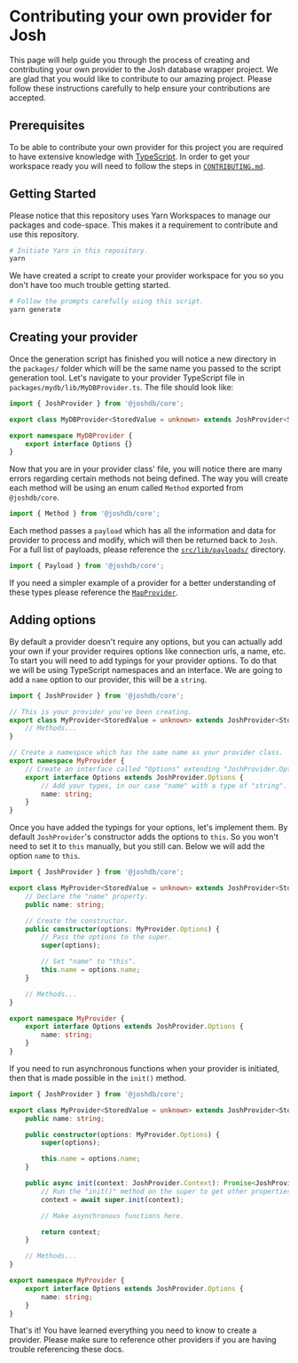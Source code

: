 # Contributing your own provider for Josh

This page will help guide you through the process of creating and contributing your own provider to the Josh database wrapper project. We are glad that you would like to contribute to our amazing project. Please follow these instructions carefully to help ensure your contributions are accepted.

## Prerequisites

To be able to contribute your own provider for this project you are required to have extensive knowledge with [TypeScript](https://www.typescriptlang.org). In order to get your workspace ready you will need to follow the steps in [`CONTRIBUTING.md`](.github/CONTRIBUTING.md).

## Getting Started

Please notice that this repository uses Yarn Workspaces to manage our packages and code-space. This makes it a requirement to contribute and use this repository.

```sh
# Initiate Yarn in this repository.
yarn
```

We have created a script to create your provider workspace for you so you don't have too much trouble getting started.

```sh
# Follow the prompts carefully using this script.
yarn generate
```

## Creating your provider

Once the generation script has finished you will notice a new directory in the `packages/` folder which will be the same name you passed to the script generation tool. Let's navigate to your provider TypeScript file in `packages/mydb/lib/MyDBProvider.ts`. The file should look like:

```typescript
import { JoshProvider } from '@joshdb/core';

export class MyDBProvider<StoredValue = unknown> extends JoshProvider<StoredValue> {}

export namespace MyDBProvider {
	export interface Options {}
}
```

Now that you are in your provider class' file, you will notice there are many errors regarding certain methods not being defined. The way you will create each method will be using an enum called `Method` exported from `@joshdb/core`.

```typescript
import { Method } from '@joshdb/core';
```

Each method passes a `payload` which has all the information and data for provider to process and modify, which will then be returned back to `Josh`. For a full list of payloads, please reference the [`src/lib/payloads/`](https://github.com/RealShadowNova/joshdb-core/tree/main/src/lib/payloads) directory.

```typescript
import { Payload } from '@joshdb/core';
```

If you need a simpler example of a provider for a better understanding of these types please reference the [`MapProvider`](https://github.com/RealShadowNova/joshdb-core/blob/main/src/lib/structures/defaultProvider/MapProvider.ts).

## Adding options

By default a provider doesn't require any options, but you can actually add your own if your provider requires options like connection urls, a name, etc. To start you will need to add typings for your provider options. To do that we will be using TypeScript namespaces and an interface. We are going to add a `name` option to our provider, this will be a `string`.

```typescript
import { JoshProvider } from '@joshdb/core';

// This is your provider you've been creating.
export class MyProvider<StoredValue = unknown> extends JoshProvider<StoredValue> {
	// Methods...
}

// Create a namespace which has the same name as your provider class.
export namespace MyProvider {
	// Create an interface called "Options" extending "JoshProvider.Options".
	export interface Options extends JoshProvider.Options {
		// Add your types, in our case "name" with a type of "string".
		name: string;
	}
}
```

Once you have added the typings for your options, let's implement them. By default `JoshProvider`'s constructor adds the options to `this`. So you won't need to set it to `this` manually, but you still can. Below we will add the option `name` to `this`.

```typescript
import { JoshProvider } from '@joshdb/core';

export class MyProvider<StoredValue = unknown> extends JoshProvider<StoredValue> {
	// Declare the "name" property.
	public name: string;

	// Create the constructor.
	public constructor(options: MyProvider.Options) {
		// Pass the options to the super.
		super(options);

		// Set "name" to "this".
		this.name = options.name;
	}

	// Methods...
}

export namespace MyProvider {
	export interface Options extends JoshProvider.Options {
		name: string;
	}
}
```

If you need to run asynchronous functions when your provider is initiated, then that is made possible in the `init()` method.

```typescript
import { JoshProvider } from '@joshdb/core';

export class MyProvider<StoredValue = unknown> extends JoshProvider<StoredValue> {
	public name: string;

	public constructor(options: MyProvider.Options) {
		super(options);

		this.name = options.name;
	}

	public async init(context: JoshProvider.Context): Promise<JoshProvider.Context> {
		// Run the "init()" method on the super to get other properties set.
		context = await super.init(context);

		// Make asynchronous functions here.

		return context;
	}

	// Methods...
}

export namespace MyProvider {
	export interface Options extends JoshProvider.Options {
		name: string;
	}
}
```

That's it! You have learned everything you need to know to create a provider. Please make sure to reference other providers if you are having trouble referencing these docs.
